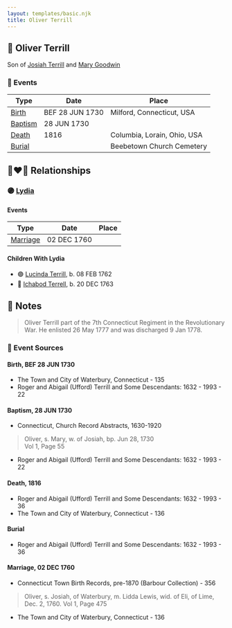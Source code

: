 ```yaml
---
layout: templates/basic.njk
title: Oliver Terrill
---
```

## 🔵 Oliver Terrill

Son of [Josiah Terrill](/people/8/80183041) and [Mary Goodwin](/people/4/49404198)

### 📆 Events

Type | Date | Place
------ | ------ | ------
[Birth](#event-335e138c-29b2-4f1f-84c7-53a7476b7748) | BEF 28 JUN 1730 | Milford, Connecticut, USA
[Baptism](#event-505c34cc-172e-4bd0-b6fa-bf6a33376435) | 28 JUN 1730 |
[Death](#event-3f9df9be-a3c2-4725-91d1-2c3d2951171b) | 1816 | Columbia, Lorain, Ohio, USA
[Burial](#event-f25c847b-94fc-40ac-b180-06679869459c) |  | Beebetown Church Cemetery

## 👩‍❤️‍👨 Relationships

### 🟣 [Lydia ](/people/1/18213296)

#### Events

Type | Date | Place
------ | ------ | ------
[Marriage](#event-aff71ba3-b0ee-4a1c-954e-e9788fa5eaec) | 02 DEC 1760 |
#### Children With Lydia
* 🟣 [Lucinda Terrill](/people/7/77474035), b. 08 FEB 1762
* 🔵 [Ichabod Terrell](/people/6/66420816), b. 20 DEC 1763
## 📝 Notes
>   
  > Oliver Terrill part of the 7th Connecticut Regiment in the Revolutionary War. He enlisted 26 May 1777 and was discharged 9 Jan 1778.
### 📰 Event Sources

#### <a id="event-335e138c-29b2-4f1f-84c7-53a7476b7748"></a> Birth, BEF 28 JUN 1730
* The Town and City of Waterbury, Connecticut  - 135
* Roger and Abigail (Ufford) Terrill and Some Descendants: 1632 - 1993  - 22

#### <a id="event-505c34cc-172e-4bd0-b6fa-bf6a33376435"></a> Baptism, 28 JUN 1730
* Connecticut, Church Record Abstracts, 1630-1920
>   
  > Oliver, s. Mary, w. of Josiah, bp. Jun 28, 1730  
  > Vol 1, Page 55
* Roger and Abigail (Ufford) Terrill and Some Descendants: 1632 - 1993  - 22

#### <a id="event-3f9df9be-a3c2-4725-91d1-2c3d2951171b"></a> Death, 1816
* Roger and Abigail (Ufford) Terrill and Some Descendants: 1632 - 1993  - 36
* The Town and City of Waterbury, Connecticut  - 136

#### <a id="event-f25c847b-94fc-40ac-b180-06679869459c"></a> Burial
* Roger and Abigail (Ufford) Terrill and Some Descendants: 1632 - 1993  - 36
#### <a id="event-aff71ba3-b0ee-4a1c-954e-e9788fa5eaec"></a> Marriage, 02 DEC 1760
* Connecticut Town Birth Records, pre-1870 (Barbour Collection)  - 356
>   
  > Oliver, s. Josiah, of Waterbury, m. Lidda Lewis, wid. of Eli, of Lime, Dec. 2, 1760. Vol 1, Page 475
* The Town and City of Waterbury, Connecticut  - 136
